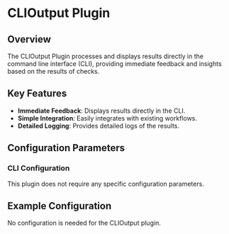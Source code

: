 # CLIOutput Plugin

## Overview

The CLIOutput Plugin processes and displays results directly in the command line interface (CLI), providing immediate feedback and insights based on the results of checks.

## Key Features

- **Immediate Feedback**: Displays results directly in the CLI.
- **Simple Integration**: Easily integrates with existing workflows.
- **Detailed Logging**: Provides detailed logs of the results.

## Configuration Parameters

### CLI Configuration

This plugin does not require any specific configuration parameters.

## Example Configuration

No configuration is needed for the CLIOutput plugin.

